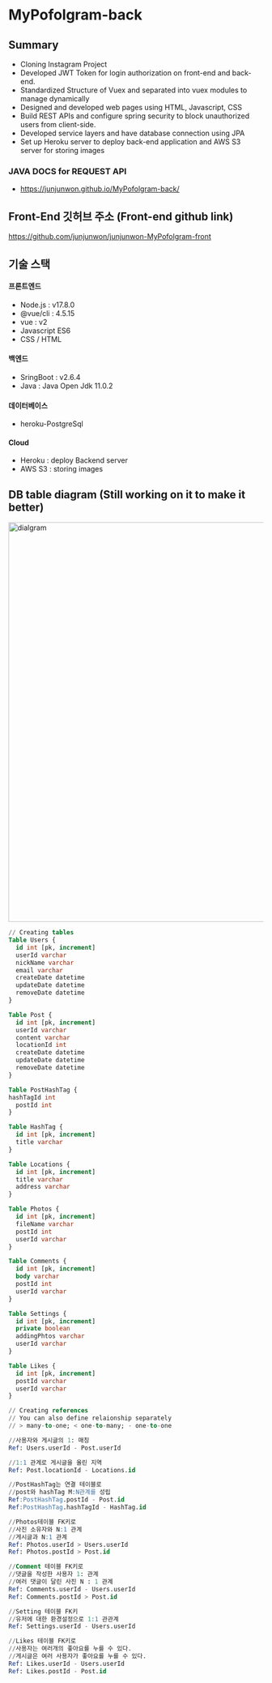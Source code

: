 # MyPofolgram-back

## Summary
- Cloning Instagram Project
- Developed JWT Token for login authorization on front-end and back-end.
- Standardized Structure of Vuex and separated into vuex modules to manage dynamically
- Designed and developed web pages using HTML, Javascript, CSS
- Build REST APIs and configure spring security to block unauthorized users from client-side.
- Developed service layers and have database connection using JPA
- Set up Heroku server to deploy back-end application and AWS S3 server for storing images

### JAVA DOCS for REQUEST API
- https://junjunwon.github.io/MyPofolgram-back/


## Front-End 깃허브 주소 (Front-end github link)
https://github.com/junjunwon/junjunwon-MyPofolgram-front


## 기술 스택
#### 프론트엔드
- Node.js : v17.8.0
- @vue/cli : 4.5.15
- vue : v2
- Javascript ES6
- CSS / HTML
#### 백엔드
- SringBoot : v2.6.4
- Java : Java Open Jdk 11.0.2
#### 데이터베이스
- heroku-PostgreSql
#### Cloud
- Heroku : deploy Backend server
- AWS S3 : storing images


## DB table diagram (Still working on it to make it better)

<img width="789" alt="dialgram" src="https://user-images.githubusercontent.com/45681336/158583301-46dcbe66-3562-4925-812c-66f2de198dad.png">

```sql
// Creating tables
Table Users {
  id int [pk, increment]
  userId varchar
  nickName varchar
  email varchar
  createDate datetime
  updateDate datetime
  removeDate datetime
}

Table Post {
  id int [pk, increment]
  userId varchar
  content varchar
  locationId int
  createDate datetime
  updateDate datetime
  removeDate datetime
}

Table PostHashTag {
hashTagId int
  postId int
}

Table HashTag {
  id int [pk, increment]
  title varchar
}

Table Locations {
  id int [pk, increment]
  title varchar
  address varchar
}

Table Photos {
  id int [pk, increment]
  fileName varchar
  postId int
  userId varchar
}

Table Comments {
  id int [pk, increment]
  body varchar
  postId int
  userId varchar
}

Table Settings {
  id int [pk, increment]
  private boolean
  addingPhtos varchar
  userId varchar
}

Table Likes {
  id int [pk, increment]
  postId varchar
  userId varchar
}

// Creating references
// You can also define relaionship separately
// > many-to-one; < one-to-many; - one-to-one

//사용자와 게시글의 1: 매칭
Ref: Users.userId - Post.userId

//1:1 관계로 게시글을 올린 지역
Ref: Post.locationId - Locations.id

//PostHashTag는 연결 테이블로
//post와 hashTag M:N관계를 성립
Ref:PostHashTag.postId - Post.id
Ref:PostHashTag.hashTagId - HashTag.id

//Photos테이블 FK키로
//사진 소유자와 N:1 관계
//게시글과 N:1 관계
Ref: Photos.userId > Users.userId
Ref: Photos.postId > Post.id

//Comment 테이블 FK키로
//댓글을 작성한 사용자 1: 관계
//여러 댓글이 달린 사진 N : 1 관계
Ref: Comments.userId - Users.userId
Ref: Comments.postId > Post.id

//Setting 테이블 FK키
//유저에 대한 환경설정으로 1:1 관관계
Ref: Settings.userId - Users.userId

//Likes 테이블 FK키로 
//사용자는 여러개의 좋아요를 누를 수 있다.
//게시글은 여러 사용자가 좋아요를 누를 수 있다.
Ref: Likes.userId - Users.userId
Ref: Likes.postId - Post.id

```

